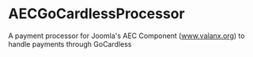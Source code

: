 # AECGoCardlessProcessor
A payment processor for Joomla's AEC Component (www.valanx.org) to handle payments through GoCardless
